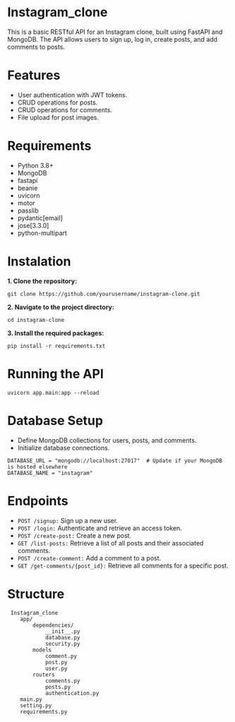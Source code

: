# Instagram_clone

This is a basic RESTful API for an Instagram clone, built using FastAPI and MongoDB. The API allows users to sign up, log in, create posts, and add comments to posts.

# Features
- User authentication with JWT tokens.
- CRUD operations for posts.
- CRUD operations for comments.
- File upload for post images.
# Requirements
- Python 3.8+
- MongoDB
- fastapi
- beanie
- uvicorn
- motor
- passlib
- pydantic[email]
- jose[3.3.0]
- python-multipart
# Instalation

**1. Clone the repository:**
```
git clone https://github.com/yourusername/instagram-clone.git
```
**2. Navigate to the project directory:**
```
cd instagram-clone
```
**3. Install the required packages:**
```
pip install -r requirements.txt
```
# Running the API
```
uvicorn app.main:app --reload
```
# Database Setup
- Define MongoDB collections for users, posts, and comments.
- Initialize database connections.
```
DATABASE_URL = "mongodb://localhost:27017"  # Update if your MongoDB is hosted elsewhere
DATABASE_NAME = "instagram"
```
# Endpoints
- `POST /signup:` Sign up a new user.
- `POST /login:` Authenticate and retrieve an access token.
- `POST /create-post:` Create a new post.
- `GET /list-posts:` Retrieve a list of all posts and their associated comments.
- `POST /create-comment:` Add a comment to a post.
- `GET /get-comments/{post_id}:` Retrieve all comments for a specific post.

# Structure
```
 Instagram_clone 
	app/
		dependencies/
			__init__.py
			database.py
			security.py
		models
			comment.py
			post.py
			user.py
		routers
			comments.py
			posts.py
			authentication.py
	main.py
	setting.py
	requirements.py	
```
